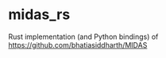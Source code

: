 midas_rs
========

Rust implementation (and Python bindings) of
https://github.com/bhatiasiddharth/MIDAS
